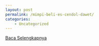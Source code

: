 ```yaml
---
layout: post
permalink: /mimpi-beli-es-cendol-dawet/
categories:
    - Uncategorized
---
```


[Baca Selengkapnya](/03)